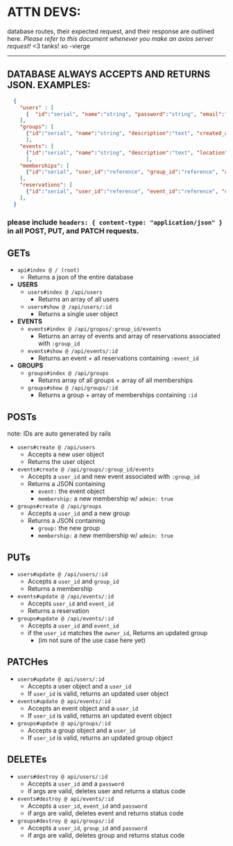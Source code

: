 # ATTN DEVS:
database routes, their expected request, and their response are outlined here.
*Please refer to this document whenever you make an axios server request!*
<3 tanks! xo -vierge

---


## DATABASE ALWAYS ACCEPTS AND RETURNS JSON. EXAMPLES:

  ```json
    { 
      "users" : [
        {  "id":"serial", "name":"string", "password":"string", "email":"string", "phone_number":"string", "avatar":"url", "created_at":"timestamp", "updated_at":"timestamp"  }
      ],
      "groups": [
        {"id":"serial", "name":"string", "description":"text", "created_at":"timestamp", "updated_at":"timestamp"} 
        ],
      "events": [
        {"id":"serial", "name":"string", "description":"text", "location":"coordinates?", "start_time":"datetime", "end_time":"datetime", "photo":"url", "group_id":"reference"}
        ],
      "memberships": [
        {"id":"serial", "user_id":"reference", "group_id":"reference", "admin":"boolean"}
      ],
      "reservations": [
        {"id":"serial", "user_id":"reference", "event_id":"reference", "creator":"boolean", "going":"boolean"}
      ],
    }
  ```

### please include `headers: { content-type: "application/json" }` in all **POST**, **PUT**, and **PATCH** requests.

## GETs

- `api#index @ / (root)`
  - Returns a json of the entire database
- __USERS__ 
  - `users#index @ /api/users`
    - Returns an array of all users
  - `users#show @ /api/users/:id`
    - Returns a single user object
- __EVENTS__
  - `events#index @ /api/gropus/:group_id/events`
    - Returns an array of events and array of reservations associated with  `:group_id`
  - `events#show @ /api/events/:id`
    - Returns an event + all reservations containing `:event_id`
- __GROUPS__
  - `groups#index @ /api/groups`
    - Returns array of all groups + array of all memberships
  - `groups#show @ /api/groups/:id`
    - Returns a group + array of memberships containing `:id`

## POSTs
note: IDs are auto generated by rails

- `users#create @ /api/users`
  - Accepts a new user object 
  - Returns the user object
- `events#create @ /api/groups/:group_id/events`
  - Accepts a `user_id` and new event associated with `:group_id`
  - Returns a JSON containing
    -  `event:` the event object
    -  `membership:` a new membership w/ `admin: true`
- `groups#create @ /api/groups`
  - Accepts a `user_id` and a new group
  - Returns a JSON containing
    - `group:` the new group
    - `membership:` a new membership w/ `admin: true`
## PUTs
- `users#update @ /api/users/:id`
  - Accepts a `user_id` and `group_id`
  - Returns a membership
- `events#update @ /api/events/:id`
  - Accepts `user_id` and `event_id`
  - Returns a reservation
- `groups#update @ /api/events/:id`
  - Accepts a `user_id` and `event_id`
  - if the `user_id` matches the `owner_id`, Returns an updated group
    - (im not sure of the use case here yet)

## PATCHes

- `users#update @ api/users/:id`
  - Accepts a user object and a `user_id`
  - If `user_id` is valid, returns an updated user object
- `events#update @ api/events/:id`
  - Accepts an event object and a `user_id`
  - If `user_id` is valid, returns an updated event object
- `groups#update @ api/groups/:id`
  - Accepts a group object and a `user_id`
  - If `user_id` is valid, returns an updated group object

## DELETEs

- `users#destroy @ api/users/:id`
  - Accepts a `user_id` and a `password`
  - if args are valid,  deletes user and returns a status code
- `events#destroy @ api/events/:id`
  - Accepts a `user_id`, `event_id` and `password`
  - if args are valid, deletes event and returns status code
- `groups#destroy @ api/groups/:id`
  - Accepts a `user_id`, `group_id` and `password`
  - if args are valid, deletes group and returns status code
